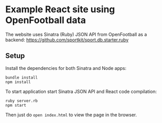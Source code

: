 # Example React site using OpenFootball data

The website uses Sinatra (Ruby) JSON API from OpenFootball as a backend:
https://github.com/sportkit/sport.db.starter.ruby


## Setup

Install the dependencies for both Sinatra and Node apps:

    bundle install
    npm install

To start application start Sinatra JSON API and React code compilation:

    ruby server.rb
    npm start

Then just do `open index.html` to view the page in the browser.
